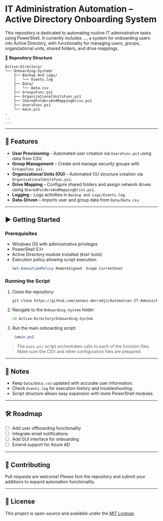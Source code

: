 # IT Administration Automation – Active Directory Onboarding System

This repository is dedicated to automating routine IT administrative tasks using PowerShell. It currently includes ..., a system for onboarding users into Active Directory, with functionality for managing users, groups, organizational units, shared folders, and drive mappings.

📁 **Repository Structure**
```
Active-Directory/
└── Onboarding-System/
    ├── Backup And Logs/
    │   └── Events.log
    ├── Data/
    │   └── Data.csv
    ├── GroupsFunc.ps1
    ├── OrganizationalUnitsFunc.ps1
    ├── SharedFoldersAndMappingDrivs.ps1
    ├── UsersFunc.ps1
    └── main.ps1
.
..
...
```

---

## 🚀 Features

- **User Provisioning** – Automated user creation via `UsersFunc.ps1` using data from CSV.
- **Group Management** – Create and manage security groups with `GroupsFunc.ps1`.
- **Organizational Units (OU)** – Automated OU structure creation via `OrganizationalUnitsFunc.ps1`.
- **Drive Mapping** – Configure shared folders and assign network drives using `SharedFoldersAndMappingDrivs.ps1`.
- **Logging** – Logs activities in `Backup And Logs/Events.log`.
- **Data-Driven** – Imports user and group data from `Data/Data.csv`.

---

## ▶️ Getting Started

### Prerequisites

- Windows OS with administrative privileges
- PowerShell 5.1+
- Active Directory module installed (`RSAT` tools)
- Execution policy allowing script execution:
  ```powershell
  Set-ExecutionPolicy RemoteSigned -Scope CurrentUser
  ```

### Running the Script

1. Clone the repository:
   ```bash
   git clone https://github.com/senani-derradji/Automation-IT-Administration-Tasks.git
   ```

2. Navigate to the `Onboarding-System` folder:
   ```bash
   cd Active-Directory/Onboarding-System
   ```

3. Run the main onboarding script:
   ```powershell
   .\main.ps1
   ```

> The `main.ps1` script orchestrates calls to each of the function files. Make sure the CSV and other configuration files are prepared.

---

## 📌 Notes

- Keep `Data/Data.csv` updated with accurate user information.
- Check `Events.log` for execution history and troubleshooting.
- Script structure allows easy expansion with more PowerShell modules.

---

## 🛠️ Roadmap

- [ ] Add user offboarding functionality
- [ ] Integrate email notifications
- [ ] Add GUI interface for onboarding
- [ ] Extend support for Azure AD

---

## 🤝 Contributing

Pull requests are welcome! Please fork the repository and submit your additions to expand automation functionality.

---

## 📄 License

This project is open-source and available under the [MIT License](LICENSE).